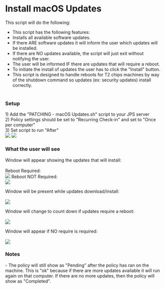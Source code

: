 <h1>Install macOS Updates</h1>

This script will do the following:<br>
- This script has the following features:  <br>
- Installs all available software updates.<br>
- If there ARE software updates it will inform the user which updates will be installed.<br>
- If there are NO updates available, the script will just exit without notifying the user. <br> 
- The user will be informed IF there are updates that will require a reboot.<br>
- To initiate the install of updates the user has to click the "Install" button.<br>
- This script is designed to handle reboots for T2 chips machines by way of the shutdown command so updates (ex: security updates) install correctly.<br><br>


<h3>Setup</h3>
1) Add the "PATCHING - macOS Updates.sh" script to your JPS server<br>
2) Policy settings should be set to "Recurring Check-in" and set to "Once per computer"<br>
3) Set script to run "After"<br>
<img src="https://github.com/stuutz/JAMF-Scripts/blob/master/Install_macOS_Updates/PolicyGeneralSettings.png">
<img src="https://github.com/stuutz/JAMF-Scripts/blob/master/Install_macOS_Updates/ScriptPolicy.png">

<h3>What the user will see</h3>
Window will appear showing the updates that will install:<br><br>
Reboot Required:<br>
<img src="https://github.com/stuutz/JAMF-Scripts/blob/master/Install_macOS_Updates/ShowUpdates-reboot.png">
Reboot NOT Required:<br>
<img src="https://github.com/stuutz/JAMF-Scripts/blob/master/Install_macOS_Updates/ShowUpdates-noreboot.png">

Window will be present while updates download/install:<br><br>
<img src="https://github.com/stuutz/JAMF-Scripts/blob/master/Install_macOS_Updates/UpdateStatus.png">

Window will change to count down if updates require a reboot:<br><br>
<img src="https://github.com/stuutz/JAMF-Scripts/blob/master/Install_macOS_Updates/RebootCountDown.png">

Window will appear if NO require is required:<br><br>
<img src="https://github.com/stuutz/JAMF-Scripts/blob/master/Install_macOS_Updates/UpdatesCompleted-noreboot.png">

<h3>Notes</h3>
- The policy will still show as "Pending" after the policy has ran on the machine.  This is "ok" because if there are more updates available it will run again on that computer.  If there are no more updates, then the policy will show as "Completed".
